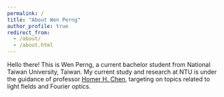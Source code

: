 ```yaml
---
permalink: /
title: "About Wen Perng"
author_profile: true
redirect_from: 
  - /about/
  - /about.html
---
```


Hello there! This is Wen Perng, a current bachelor student from National Taiwan University, Taiwan. My current study and research at NTU is under the guidance of professor [Homer H. Chen](https://scholar.google.com/citations?user=FhmQz0MAAAAJ&hl=en), targeting on topics related to light fields and Fourier optics.

